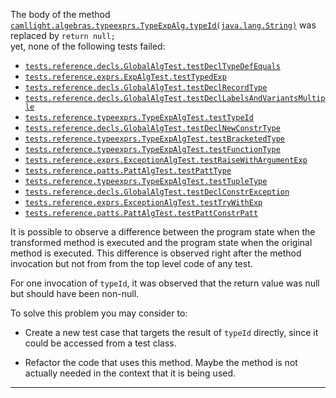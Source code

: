 
The body of the method [`camllight.algebras.typeexprs.TypeExpAlg.typeId(java.lang.String)`](https://github.com/manuelleduc/Funcon4J/blob/9d2e32824daee71b895f0d9fa6091ed4de8e1513/language/src/main/java/camllight/algebras/typeexprs/TypeExpAlg.java#L21) 
was  replaced by  `return null;`  
yet,  none of the following tests failed:

*  [`tests.reference.decls.GlobalAlgTest.testDeclTypeDefEquals`](https://github.com/manuelleduc/Funcon4J/blob/9d2e32824daee71b895f0d9fa6091ed4de8e1513/language/src/test/java/tests/reference/decls/GlobalAlgTest.java)
*  [`tests.reference.exprs.ExpAlgTest.testTypedExp`](https://github.com/manuelleduc/Funcon4J/blob/9d2e32824daee71b895f0d9fa6091ed4de8e1513/language/src/test/java/tests/reference/exprs/ExpAlgTest.java)
*  [`tests.reference.decls.GlobalAlgTest.testDeclRecordType`](https://github.com/manuelleduc/Funcon4J/blob/9d2e32824daee71b895f0d9fa6091ed4de8e1513/language/src/test/java/tests/reference/decls/GlobalAlgTest.java)
*  [`tests.reference.decls.GlobalAlgTest.testDeclLabelsAndVariantsMultiple`](https://github.com/manuelleduc/Funcon4J/blob/9d2e32824daee71b895f0d9fa6091ed4de8e1513/language/src/test/java/tests/reference/decls/GlobalAlgTest.java)
*  [`tests.reference.typeexprs.TypeExpAlgTest.testTypeId`](https://github.com/manuelleduc/Funcon4J/blob/9d2e32824daee71b895f0d9fa6091ed4de8e1513/language/src/test/java/tests/reference/typeexprs/TypeExpAlgTest.java)
*  [`tests.reference.decls.GlobalAlgTest.testDeclNewConstrType`](https://github.com/manuelleduc/Funcon4J/blob/9d2e32824daee71b895f0d9fa6091ed4de8e1513/language/src/test/java/tests/reference/decls/GlobalAlgTest.java)
*  [`tests.reference.typeexprs.TypeExpAlgTest.testBracketedType`](https://github.com/manuelleduc/Funcon4J/blob/9d2e32824daee71b895f0d9fa6091ed4de8e1513/language/src/test/java/tests/reference/typeexprs/TypeExpAlgTest.java)
*  [`tests.reference.typeexprs.TypeExpAlgTest.testFunctionType`](https://github.com/manuelleduc/Funcon4J/blob/9d2e32824daee71b895f0d9fa6091ed4de8e1513/language/src/test/java/tests/reference/typeexprs/TypeExpAlgTest.java)
*  [`tests.reference.exprs.ExceptionAlgTest.testRaiseWithArgumentExp`](https://github.com/manuelleduc/Funcon4J/blob/9d2e32824daee71b895f0d9fa6091ed4de8e1513/language/src/test/java/tests/reference/exprs/ExceptionAlgTest.java)
*  [`tests.reference.patts.PattAlgTest.testPattType`](https://github.com/manuelleduc/Funcon4J/blob/9d2e32824daee71b895f0d9fa6091ed4de8e1513/language/src/test/java/tests/reference/patts/PattAlgTest.java)
*  [`tests.reference.typeexprs.TypeExpAlgTest.testTupleType`](https://github.com/manuelleduc/Funcon4J/blob/9d2e32824daee71b895f0d9fa6091ed4de8e1513/language/src/test/java/tests/reference/typeexprs/TypeExpAlgTest.java)
*  [`tests.reference.decls.GlobalAlgTest.testDeclConstrException`](https://github.com/manuelleduc/Funcon4J/blob/9d2e32824daee71b895f0d9fa6091ed4de8e1513/language/src/test/java/tests/reference/decls/GlobalAlgTest.java)
*  [`tests.reference.exprs.ExceptionAlgTest.testTryWithExp`](https://github.com/manuelleduc/Funcon4J/blob/9d2e32824daee71b895f0d9fa6091ed4de8e1513/language/src/test/java/tests/reference/exprs/ExceptionAlgTest.java)
*  [`tests.reference.patts.PattAlgTest.testPattConstrPatt`](https://github.com/manuelleduc/Funcon4J/blob/9d2e32824daee71b895f0d9fa6091ed4de8e1513/language/src/test/java/tests/reference/patts/PattAlgTest.java)


It is possible to observe a difference between the program state when the transformed method is executed and the program state when the original method is executed. This difference is observed right after the method invocation but not from from the top level code of any test.


For one invocation of `typeId`, it was observed that the return value  was null but should have been non-null.

To solve this problem you may consider to:

* Create a new test case that targets the result of `typeId` directly, since it could be accessed from a test class.


* Refactor the code that uses this method. Maybe the method is not actually needed in the context that it is being used.

---